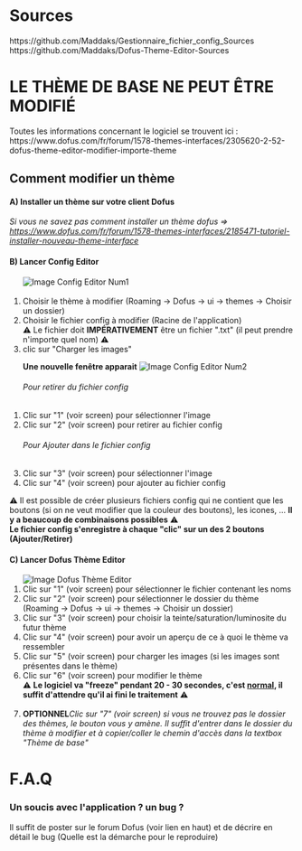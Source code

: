 <h1>Sources</h1>
https://github.com/Maddaks/Gestionnaire_fichier_config_Sources<br/>
https://github.com/Maddaks/Dofus-Theme-Editor-Sources

<h1>LE THÈME DE BASE NE PEUT ÊTRE MODIFIÉ</h1>
Toutes les informations concernant le logiciel se trouvent ici : https://www.dofus.com/fr/forum/1578-themes-interfaces/2305620-2-52-dofus-theme-editor-modifier-importe-theme

<h2>Comment modifier un thème</h2>

<h4>A) Installer un thème sur votre client Dofus</h4>

<i>Si vous ne savez pas comment installer un thème dofus => https://www.dofus.com/fr/forum/1578-themes-interfaces/2185471-tutoriel-installer-nouveau-theme-interface</i>

<h4>B) Lancer Config Editor</h4>

<ol type="1">
   <img src="https://zupimages.net/up/19/35/jl7z.jpg" alt="Image Config Editor Num1"/><br/><br/>
   <li>Choisir le thème à modifier (Roaming -> Dofus -> ui -> themes -> Choisir un dossier)</li>
   <li>Choisir le fichier config à modifier (Racine de l'application)</li>
   &#x26A0; Le fichier doit <b>IMPÉRATIVEMENT</b> être un fichier ".txt" (il peut prendre n'importe quel nom) &#x26A0;
   <li>clic sur "Charger les images"</li>
</ol>

<ol type="1">
   <b>Une nouvelle fenêtre apparait</b>
   <img src="https://zupimages.net/up/19/35/s4ev.jpg" alt="Image Config Editor Num2"/>
   <h6>Pour retirer du fichier config</h6>
   <li>Clic sur "1" (voir screen) pour sélectionner l'image</li>
   <li>Clic sur "2" (voir screen) pour retirer au fichier config</li>
   <h6>Pour Ajouter dans le fichier config</h6>
   <li>Clic sur "3" (voir screen) pour sélectionner l'image</li>
   <li>Clic sur "4" (voir screen) pour ajouter au fichier config</li>
</ol>
&#x26A0; Il est possible de créer plusieurs fichiers config qui ne contient que les boutons (si on ne veut modifier que la couleur des boutons), les icones, ... <b>Il y a beaucoup de combinaisons possibles</b> &#x26A0;<br/>
<b>Le fichier config s'enregistre à chaque "clic" sur un des 2 boutons (Ajouter/Retirer)</b>

<h4>C) Lancer Dofus Thème Editor</h4>
<ol type="1">
   <img src="https://zupimages.net/up/19/35/nzlm.jpg" alt="Image Dofus Thème Editor"/>
  
   <li>Clic sur "1" (voir screen) pour sélectionner le fichier contenant les noms</li>
   <li>Clic sur "2" (voir screen) pour sélectionner le dossier du thème (Roaming -> Dofus -> ui -> themes -> Choisir un dossier)</li>
   <li>Clic sur "3" (voir screen) pour choisir la teinte/saturation/luminosite du futur thème</li>
   <li>Clic sur "4" (voir screen) pour avoir un aperçu de ce à quoi le thème va ressembler</li>
   <li>Clic sur "5" (voir screen) pour charger les images (si les images sont présentes dans le thème)</li>
   <li>Clic sur "6" (voir screen) pour modifier le thème</li>
   &#x26A0; <b>Le logiciel va "freeze" pendant 20 - 30 secondes, c'est <u>normal</u>, il suffit d'attendre qu'il ai fini le traitement</b> &#x26A0;<br/><br/>
   <li><b>OPTIONNEL</b><i>Clic sur "7" (voir screen) si vous ne trouvez pas le dossier des thèmes, le bouton vous y amène. Il suffit d'entrer dans le dossier du thème à modifier et à copier/coller le chemin d'accès dans la textbox "Thème de base"</i></b></li>
</ol>

<h1>F.A.Q</h1>
<h3>Un soucis avec l'application ? un bug ?</h3>
Il suffit de poster sur le forum Dofus (voir lien en haut) et de décrire en détail le bug (Quelle est la démarche pour le reproduire)

 
